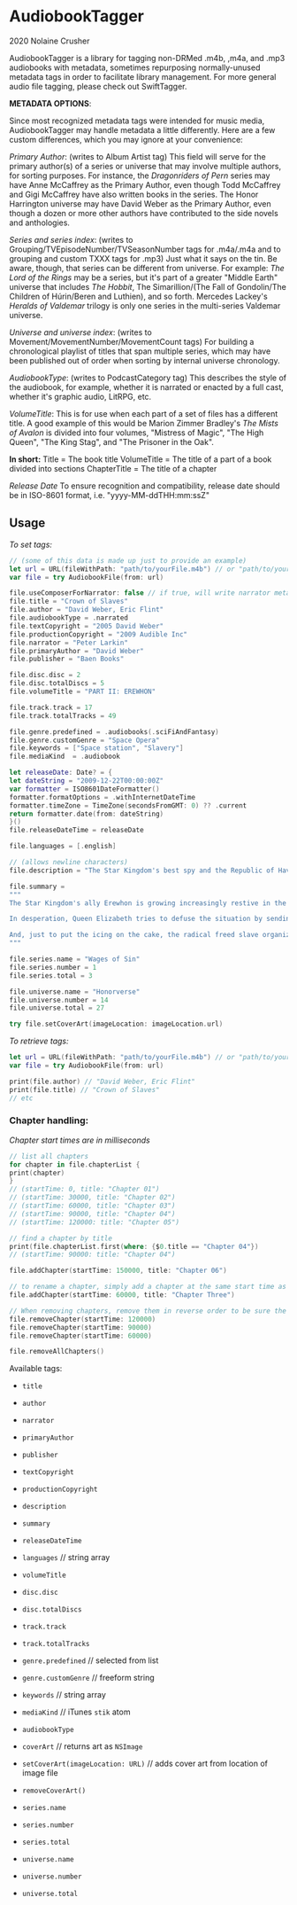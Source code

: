 # AudiobookTagger
2020 Nolaine Crusher

AudiobookTagger is a library for tagging non-DRMed .m4b, ,m4a, and .mp3 audiobooks with metadata, sometimes repurposing normally-unused metadata tags in order to facilitate library management. For more general audio file tagging, please check out SwiftTagger.

**METADATA OPTIONS**:

Since most recognized metadata tags were intended for music media, AudiobookTagger may handle metadata a little differently. Here are a few custom differences, which you may ignore at your convenience:

_Primary Author_: (writes to Album Artist tag)
This field will serve for the primary author(s) of a series or universe that may involve multiple authors, for sorting purposes. For instance, the _Dragonriders of Pern_ series may have Anne McCaffrey as the Primary Author, even though Todd McCaffrey and Gigi McCaffrey have also written books in the series. The Honor Harrington universe may have David Weber as the Primary Author, even though a dozen or more other authors have contributed to the side novels and anthologies.

_Series and series index_: (writes to Grouping/TVEpisodeNumber/TVSeasonNumber tags for .m4a/.m4a and to grouping and custom TXXX tags for .mp3)
Just what it says on the tin. Be aware, though, that series can be different from universe. For example:
_The Lord of the Rings_ may be a series, but it's part of a greater "Middle Earth" universe that includes _The Hobbit_, The Simarillion/(The Fall of Gondolin/The Children of Húrin/Beren and Luthien), and so forth. Mercedes Lackey's _Heralds of Valdemar_ trilogy is only one series in the multi-series Valdemar universe.

_Universe and universe index_: (writes to Movement/MovementNumber/MovementCount tags)
For building a chronological playlist of titles that span multiple series, which may have been published out of order when sorting by internal universe chronology.

_AudiobookType_: (writes to PodcastCategory tag)
This describes the style of the audiobook, for example, whether it is narrated or enacted by a full cast, whether it's graphic audio, LitRPG, etc.

_VolumeTitle_:
This is for use when each part of a set of files has a different title. A good example of this would be Marion Zimmer Bradley's _The Mists of Avalon_ is divided into four volumes, "Mistress of Magic", "The High Queen", "The King Stag", and "The Prisoner in the Oak".

**In short:**
Title = The book title
VolumeTitle = The title of a part of a book divided into sections
ChapterTitle = The title of a chapter

_Release Date_
To ensure recognition and compatibility, release date should be in ISO-8601 format, i.e. "yyyy-MM-ddTHH:mm:ssZ"

## Usage
*To set tags:*
```swift
// (some of this data is made up just to provide an example)
let url = URL(fileWithPath: "path/to/yourFile.m4b") // or "path/to/yourFile.mp3"
var file = try AudiobookFile(from: url)

file.useComposerForNarrator: false // if true, will write narrator metadata to Composer tags
file.title = "Crown of Slaves"
file.author = "David Weber, Eric Flint"
file.audiobookType = .narrated
file.textCopyright = "2005 David Weber"
file.productionCopyright = "2009 Audible Inc"
file.narrator = "Peter Larkin"
file.primaryAuthor = "David Weber"
file.publisher = "Baen Books"

file.disc.disc = 2
file.disc.totalDiscs = 5
file.volumeTitle = "PART II: EREWHON"

file.track.track = 17
file.track.totalTracks = 49

file.genre.predefined = .audiobooks(.sciFiAndFantasy)
file.genre.customGenre = "Space Opera"
file.keywords = ["Space station", "Slavery"]
file.mediaKind  = .audiobook

let releaseDate: Date? = {
let dateString = "2009-12-22T00:00:00Z"
var formatter = ISO8601DateFormatter()
formatter.formatOptions = .withInternetDateTime
formatter.timeZone = TimeZone(secondsFromGMT: 0) ?? .current
return formatter.date(from: dateString)
}()
file.releaseDateTime = releaseDate

file.languages = [.english]

// (allows newline characters)
file.description = "The Star Kingdom's best spy and the Republic of Haven's most capable agent team up to stop the abduction of the Queen of Manticore's neice." 

file.summary = 
"""
The Star Kingdom's ally Erewhon is growing increasingly restive in the alliance because the new High Ridge regime ignores its needs. Added to the longstanding problem of a slave labor planet controlled by hostile Mesans in Erewhon's stellar backyard, which High Ridge refuses to deal with, the recent assassination of the Solarian League's most prominent voice of public conscience indicates the growing danger of political instability in the Solarian League—which is also close to Erewhon.

In desperation, Queen Elizabeth tries to defuse the situation by sending a private mission to Erewhon led by Captain Zilwicki, accompanied by one of her nieces. When they arrive on Erewhon, however, Manticore's envoys find themselves in a mess. Not only do they encounter one of the Republic of Haven's most capable agents—Victor Cachat—but they also discover that the Solarian League's military delegation seems up to its neck in skullduggery.

And, just to put the icing on the cake, the radical freed slave organization, the Audubon Ballroom, is also on the scene—led by its notorious and ruthless assassin, Jeremy X.
"""

file.series.name = "Wages of Sin"
file.series.number = 1
file.series.total = 3

file.universe.name = "Honorverse"
file.universe.number = 14
file.universe.total = 27

try file.setCoverArt(imageLocation: imageLocation.url)
```
*To retrieve tags:*
```swift
let url = URL(fileWithPath: "path/to/yourFile.m4b") // or "path/to/yourFile.mp3"
var file = try AudiobookFile(from: url)

print(file.author) // "David Weber, Eric Flint"
print(file.title) // "Crown of Slaves"
// etc
```

### Chapter handling:
_Chapter start times are in milliseconds_

```swift
// list all chapters
for chapter in file.chapterList {
print(chapter)
}
// (startTime: 0, title: "Chapter 01")
// (startTime: 30000, title: "Chapter 02")
// (startTime: 60000, title: "Chapter 03")
// (startTime: 90000, title: "Chapter 04")
// (startTime: 120000: title: "Chapter 05")

// find a chapter by title
print(file.chapterList.first(where: {$0.title == "Chapter 04"})
// (startTime: 90000: title: "Chapter 04")

file.addChapter(startTime: 150000, title: "Chapter 06")

// to rename a chapter, simply add a chapter at the same start time as an existing chapter, with a new title
file.addChapter(startTime: 60000, title: "Chapter Three")

// When removing chapters, remove them in reverse order to be sure the start time doesn't shift.
file.removeChapter(startTime: 120000)
file.removeChapter(startTime: 90000)
file.removeChapter(startTime: 60000)

file.removeAllChapters()
```

Available tags:
* `title`
* `author`
* `narrator`
* `primaryAuthor`
* `publisher`
* `textCopyright`
* `productionCopyright`
* `description`
* `summary`
* `releaseDateTime`
* `languages`  // string array
* `volumeTitle`

* `disc.disc`
* `disc.totalDiscs`
* `track.track`
* `track.totalTracks`

* `genre.predefined` // selected from list
* `genre.customGenre` // freeform string

* `keywords` // string array
* `mediaKind` // iTunes `stik` atom
* `audiobookType`

* `coverArt` // returns art as `NSImage`
* `setCoverArt(imageLocation: URL)` // adds cover art from location of image file
* `removeCoverArt()`

* `series.name`
* `series.number`
* `series.total`

* `universe.name`
* `universe.number`
* `universe.total`

